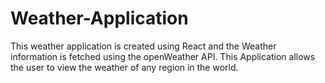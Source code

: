 # Weather-Application
This weather application is created using React and the Weather information is fetched using the openWeather API. This Application allows the user to view the weather of any region in the world.  
